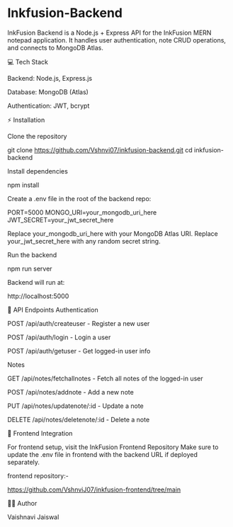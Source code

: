 # Inkfusion-Backend

InkFusion Backend is a Node.js + Express API for the InkFusion MERN notepad application. It handles user authentication, note CRUD operations, and connects to MongoDB Atlas.

💻 Tech Stack

Backend: Node.js, Express.js

Database: MongoDB (Atlas)

Authentication: JWT, bcrypt

⚡ Installation

Clone the repository

git clone https://github.com/Vshnvi07/inkfusion-backend.git
cd inkfusion-backend


Install dependencies

npm install


Create a .env file in the root of the backend repo:

PORT=5000
MONGO_URI=your_mongodb_uri_here
JWT_SECRET=your_jwt_secret_here


Replace your_mongodb_uri_here with your MongoDB Atlas URI.
Replace your_jwt_secret_here with any random secret string.

Run the backend

npm run server


Backend will run at:

http://localhost:5000

📂 API Endpoints
Authentication

POST /api/auth/createuser - Register a new user

POST /api/auth/login - Login a user

POST /api/auth/getuser - Get logged-in user info

Notes

GET /api/notes/fetchallnotes - Fetch all notes of the logged-in user

POST /api/notes/addnote - Add a new note

PUT /api/notes/updatenote/:id - Update a note

DELETE /api/notes/deletenote/:id - Delete a note

🔗 Frontend Integration

For frontend setup, visit the InkFusion Frontend Repository
Make sure to update the .env file in frontend with the backend URL if deployed separately.


frontend repository:-

https://github.com/VshnviJ07/inkfusion-frontend/tree/main

👩‍💻 Author

Vaishnavi Jaiswal
